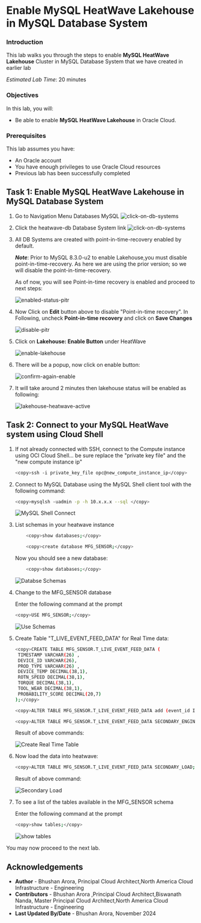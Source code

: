 # Enable MySQL HeatWave Lakehouse in MySQL Database System

### Introduction

This lab walks you through the steps to enable **MySQL HeatWave Lakehouse** Cluster in MySQL Database System that we have created in earlier lab

_Estimated Lab Time_: 20 minutes

### Objectives

In this lab, you will:
* Be able to enable **MySQL HeatWave Lakehouse** in Oracle Cloud.

### Prerequisites

This lab assumes you have:
- An Oracle account
- You have enough privileges to use Oracle Cloud resources
- Previous lab has been successfully completed

## 
## Task 1: Enable MySQL HeatWave Lakehouse in MySQL Database System

1. Go to Navigation Menu Databases MySQL
    ![click-on-db-systems](images/click-on-db-systems.png)

2. Click the heatwave-db Database System link
    ![click-on-db-systems](images/db-system-link.png)

3. All DB Systems are created with point-in-time-recovery enabled by default. 

    ***Note***: Prior to MySQL 8.3.0-u2 to enable Lakehouse,you must disable point-in-time-recovery. As here we are using the prior version; so we will disable the point-in-time-recovery.


    As of now, you will see Point-in-time recovery is enabled and proceed to next steps:

    ![enabled-status-pitr](images/enabled-status-pitr.png)


4. Now Click on **Edit** button above to disable "Point-in-time recovery". In Following, uncheck **Point-in-time recovery** and click on **Save Changes**

    ![disable-pitr](images/disable-pitr.png)

5. Click on **Lakehouse: Enable Button** under HeatWave

    ![enable-lakehouse](images/enable-lakehouse.png)

6. There will be a popup, now click on enable button:

    ![confirm-again-enable](images/confirm-enable-lakehouse.png)

7. It will take around 2 minutes then lakehouse status will be enabled as following:


	![lakehouse-heatwave-active](images/lakehouse-heatwave-active.png)


## Task 2: Connect to your MySQL HeatWave system using Cloud Shell

1. If not already connected with SSH, connect to the Compute instance using OCI Cloud Shell... be sure replace the  "private key file"  and the "new compute instance ip"

     ```bash
    <copy>ssh -i private_key_file opc@new_compute_instance_ip</copy>
     ```

2. Connect to MySQL Database using the MySQL Shell client tool with the following command:

    ```bash
    <copy>mysqlsh -uadmin -p -h 10.x.x.x --sql </copy>
    ```

    ![MySQL Shell Connect](./images/mysql-shell-login.png " mysql shell login")

3. List schemas in your heatwave instance

    ```bash
        <copy>show databases;</copy>
    ```
    
    ```bash
        <copy>create database MFG_SENSOR;</copy>
    ```

    Now you should see a new database:

    ```bash
        <copy>show databases;</copy>
    ```

    ![Databse Schemas](./images/show-databases.png "list schemas after")

4. Change to the MFG\_SENSOR database

    Enter the following command at the prompt

    ```bash
    <copy>USE MFG_SENSOR;</copy>
    ```
    ![Use Schemas](./images/use-mfg.png "Use schemas")

5. Create Table "T\_LIVE\_EVENT\_FEED\_DATA" for Real Time data:

    ```bash
    <copy>CREATE TABLE MFG_SENSOR.T_LIVE_EVENT_FEED_DATA (
     TIMESTAMP VARCHAR(26) ,
     DEVICE_ID VARCHAR(26),
     PROD_TYPE VARCHAR(26) ,
     DEVICE_TEMP DECIMAL(38,1),
     ROTN_SPEED DECIMAL(38,1),
     TORQUE DECIMAL(38,1),
     TOOL_WEAR DECIMAL(38,1),
     PROBABILITY_SCORE DECIMAL(20,7)
    );</copy>
    ```

    ```bash
    <copy>ALTER TABLE MFG_SENSOR.T_LIVE_EVENT_FEED_DATA add (event_id INT AUTO_INCREMENT PRIMARY KEY);</copy>
    ```

    ```bash
    <copy>ALTER TABLE MFG_SENSOR.T_LIVE_EVENT_FEED_DATA SECONDARY_ENGINE=RAPID;</copy>
    ```

    Result of above commands:

    ![Create Real Time Table](./images/create-real-time-table.png "real time table creation")

6. Now load the data into heatwave:

    ```bash
    <copy>ALTER TABLE MFG_SENSOR.T_LIVE_EVENT_FEED_DATA SECONDARY_LOAD;</copy>
    ```

    Result of above command:

    ![Secondary Load](./images/secondary-load-ream-time-table.png "secondary real time table load")


7. To see a list of the tables available in the MFG\_SENSOR schema

    Enter the following command at the prompt

    ```bash
    <copy>show tables;</copy>
    ```
    ![show tables](./images/show-schema-table.png "show tables")



You may now proceed to the next lab.

## Acknowledgements
* **Author** - Bhushan Arora, Principal Cloud Architect,North America Cloud Infrastructure - Engineering
* **Contributors** - Bhushan Arora ,Principal Cloud Architect,Biswanath Nanda, Master Principal Cloud Architect,North America Cloud Infrastructure - Engineering
* **Last Updated By/Date** - Bhushan Arora, November 2024
